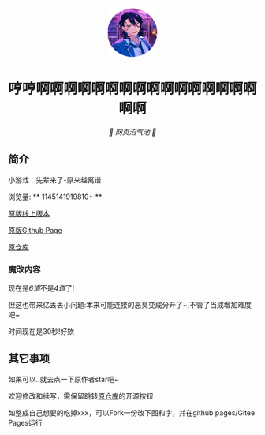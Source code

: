 <p align="center">
  <a href="https://xingye.me/game/eatkano"><img src="https://github.com/arcxingye/EatKano/blob/main/static/image/ClickBefore.png?raw=true" width="100" height="100" alt="EatKano"></a>
</p>
<div align="center">

# 哼哼啊啊啊啊啊啊啊啊啊啊啊啊啊啊啊啊啊啊

_🦌 网页沼气池 🥛_

</div>


## 简介

小游戏：先辈来了-原来越离谱

浏览量: ** 1145141919810+ **

[原版线上版本](https://xingye.me/game/eatkano/index.php)

[原版Github Page](https://arcxingye.github.io/EatKano/index.html)

[原仓库](https://github.com/arcxingye/EatKano)

### 魔改内容

现在是*6道*不是*4道*了!

但这也带来亿丢丢小问题:本来可能连接的恶臭变成分开了~,不管了当成增加难度吧~

时间现在是30秒!好欸

## 其它事项

如果可以..就去点一下原作者star吧~

欢迎修改和续写，需保留跳转[原仓库](https://github.com/arcxingye/EatKano)的开源按钮

如整成自己想要的吃掉xxx，可以Fork一份改下图和字，并在github pages/Gitee Pages运行
